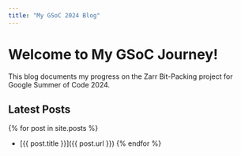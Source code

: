 ```yaml
---
title: "My GSoC 2024 Blog"
---
```


# Welcome to My GSoC Journey!  

This blog documents my progress on the Zarr Bit-Packing project for Google Summer of Code 2024.  

## Latest Posts  
{% for post in site.posts %}
- [{{ post.title }}]({{ post.url }})
{% endfor %}
